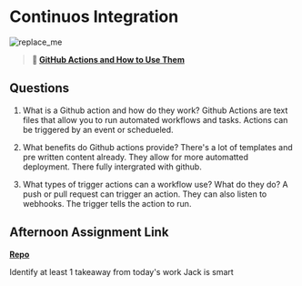 # Continuos Integration

![replace_me](https://codeworks.blob.core.windows.net/public/assets/img/illustrations/placeholder.svg)

> **📖 [GitHub Actions and How to Use Them](https://codeworksacademy.com/fs-student-guide/resources/wk8-9/05-Github-Actions)**

## Questions

1. What is a Github action and how do they work?
Github Actions are text files that allow you to run automated workflows and tasks. Actions can be triggered by an event or schedueled.

2. What benefits do Github actions provide?
There's a lot of templates and pre written content already. They allow for more automatted deployment. There fully intergrated with github. 

3. What types of trigger actions can a workflow use? What do they do?
A push or pull request can trigger an action. They can also listen to webhooks. The trigger tells the action to run. 

## Afternoon Assignment Link

**[Repo](https://github.com/JacksonHagen/capstone)**

Identify at least 1 takeaway from today's work Jack is smart
